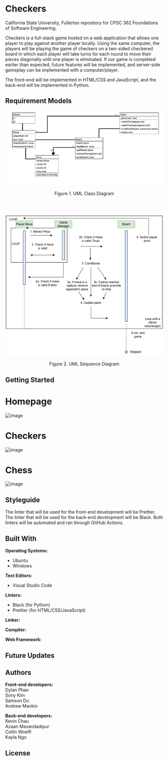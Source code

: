 # Checkers

California State University, Fullerton repository for CPSC 362 Foundations of Software Engineering.

Checkers is a full-stack game hosted on a web application that allows one player to play against another player locally. Using the same computer, the players will be playing the game of checkers on a two-sided checkered board in which each player will take turns for each round to move their pieces diagonally until one player is eliminated. If our game is completed earlier than expected, future features will be implemented, and server-side gameplay can be implemented with a computer/player.

The front-end will be implemented in HTML/CSS and JavaScript, and the back-end will be implemented in Python.

## Requirement Models

<p align="center">
  <img width="500" alt="Image of UML Class Diagram" src="uml_class.png">
  <p align="center">
    Figure 1. UML Class Diagram
  </p>
</p>
<br>
<br>
<p align="center">
  <img width="500" alt="Image of UML Class Diagram" src="uml_sequence.png">
  <p align="center">
    Figure 2. UML Sequence Diagram
  </p>
</p>

## Getting Started

# Homepage

![image](https://github.com/user-attachments/assets/7e983ffd-5bf2-45af-90eb-4cc91b0d381f)

# Checkers

![image](https://github.com/user-attachments/assets/2ecb0a35-2e0a-4f1f-aa0b-7abb24a9506b)

# Chess

![image](https://github.com/user-attachments/assets/1767c1e1-861a-4726-86df-e675b8fd5f9d)

## Styleguide

The linter that will be used for the front-end development will be Prettier.
The linter that will be used for the back-end development will be Black. Both linters will be automated and ran through GitHub Actions.

## Built With

**Operating Systems:**

- Ubuntu
- Windows

**Text Editors:**

- Visual Studio Code

**Linters:**

- Black (for Python)
- Prettier (for HTML/CSS/JavaScript)

**Linker:**

**Compiler:**

**Web Framework:**

## Future Updates

## Authors

**Front-end developers:**  
Dylan Phan  
Sony Kim  
Samson Du  
Andrew Mankin

**Back-end developers:**  
Kevin Chau  
Azaan Mavandadipur  
Collin Woelfl  
Kayla Ngo

## License

